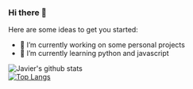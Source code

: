 ### Hi there 👋



Here are some ideas to get you started:

- 🔭 I’m currently working on some personal projects
- 🌱 I’m currently learning python and javascript

![Javier's github stats](https://github-readme-stats.vercel.app/api?username=JavierFernandezB&show_icons=true&theme=radical)
<br/>
[![Top Langs](https://github-readme-stats.vercel.app/api/top-langs/?username=JavierFernandezB)](https://github.com/JavierFernandezB/github-readme-stats)
